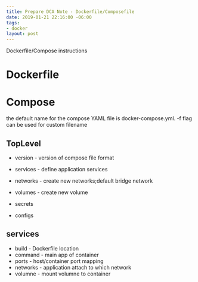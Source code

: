 ```yaml
---
title: Prepare DCA Note - Dockerfile/Composefile
date: 2019-01-21 22:16:00 -06:00
tags:
- docker
layout: post
---
```


Dockerfile/Compose instructions
<!--more-->
# Dockerfile

# Compose
 the default name for the compose YAML file is docker-compose.yml. -f flag can be used for custom filename

## TopLevel

* version - version of compose file format
* services - define application services
* networks - create new networks;default bridge network
* volumes - create new volume

* secrets
* configs 

## services
 * build - Dockerfile location
 * command - main app of container
 * ports - host/container port mapping
 * networks - application attach to which network
 * volumne - mount volumne to container
